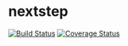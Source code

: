 # nextstep

[![Build Status](https://app.travis-ci.com/myeongjjun/nextstep.svg?branch=main)](https://app.travis-ci.com/myeongjjun/nextstep)
[![Coverage Status](https://coveralls.io/repos/github/myeongjjun/nextstep/badge.svg?branch=main)](https://coveralls.io/github/myeongjjun/nextstep?branch=main)